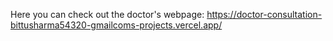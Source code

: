 Here you can check out the doctor's webpage: https://doctor-consultation-bittusharma54320-gmailcoms-projects.vercel.app/
